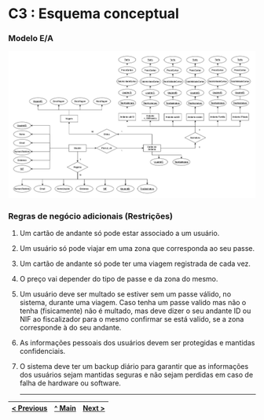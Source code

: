 # C3 : Esquema conceptual
### **Modelo E/A**
 ![Esquema Conceptual](/doc/imagens/EsquemaConceptual.jpg)
### **Regras de negócio adicionais (Restrições)**

1. Um cartão de andante só pode estar associado a um usuário.

2. Um usuário só pode viajar em uma zona que corresponda ao seu passe.

3. Um cartão de andante só pode ter uma viagem registrada de cada vez.

4. O preço vai depender do tipo de passe e da zona do mesmo.

5. Um usuário deve ser multado se estiver sem um passe válido, no sistema, durante uma viagem. Caso tenha um passe valido mas não o tenha (fisicamente) não é multado, mas deve dizer o seu andante ID ou NIF ao fiscalizador para o mesmo confirmar se está valido, se a zona corresponde à do seu andante.

6. As informações pessoais dos usuários devem ser protegidas e mantidas confidenciais.

7. O sistema deve ter um backup diário para garantir que as informações dos usuários sejam mantidas seguras e não sejam perdidas em caso de falha de hardware ou software.

   ---
   
[< Previous](rei02.md) | [^ Main](https://github.com/a041326/TCM22-SIBD-G01/blob/main/README.md) | [Next >](rei03.md)
:--- | :---: | ---: 